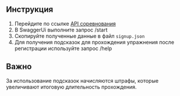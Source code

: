 ## Инструкция

1. Перейдите по ссылке [API соревнования](/challenge/doc/swagger/index.html)
2. В SwaggerUi выполните запрос /start
3. Скопируйте полученные данные в файл `signup.json`
4. Для получения подсказок для прохождения упражнения после регистрации используйте запрос /help

## Важно

За использование подсказок начисляются штрафы, которые увеличивают итоговую длительность прохождения. 
